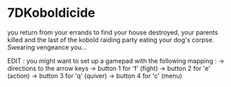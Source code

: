 # 7DKoboldicide
you return from your errands to find your house destroyed, your parents killed and the last of the kobold raiding party 
eating your dog's corpse. Swearing vengeance you... 

EDIT : you might want to set up a gamepad with the following mapping : 
 -> directions to the arrow keys
 -> button 1 for 'f' (fight)
 -> button 2 for 'e' (action)
 -> button 3 for 'q' (quiver)
 -> button 4 for 'c' (menu)
